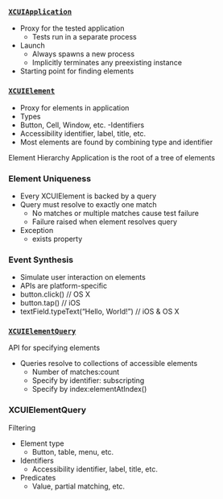 


### [`XCUIApplication`](https://developer.apple.com/documentation/xctest/xcuiapplication)

- Proxy for the tested application
  - Tests run in a separate process
- Launch
  - Always spawns a new process
  - Implicitly terminates any preexisting instance
- Starting point for finding elements

### [`XCUIElement`](https://developer.apple.com/documentation/xctest/xcuielement)

- Proxy for elements in application
-  Types
  - Button, Cell, Window, etc.
-Identifiers
  - Accessibility identifier, label, title, etc.
- Most elements are found by combining type and identifier

Element Hierarchy Application is the root of a tree of elements

### Element Uniqueness

- Every XCUIElement is backed by a query
- Query must resolve to exactly one match
  - No matches or multiple matches cause test failure 
  - Failure raised when element resolves query
- Exception
  - exists property


### Event Synthesis

- Simulate user interaction on elements
- APIs are platform-specific
- button.click() // OS X
- button.tap() // iOS
- textField.typeText(“Hello, World!”) // iOS & OS X

### [`XCUIElementQuery`](https://developer.apple.com/documentation/xctest/xcuielementquery)

API for specifying elements

- Queries resolve to collections of accessible elements
  - Number of matches:count
  - Specify by identifier: subscripting
  - Specify by index:elementAtIndex()


###  XCUIElementQuery

Filtering

- Element type
  - Button, table, menu, etc.
- Identifiers
  - Accessibility identifier, label, title, etc.
- Predicates 
  - Value, partial matching, etc.

